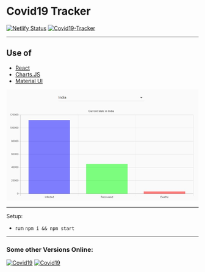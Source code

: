 # Covid19 Tracker

[![Netlify Status](https://api.netlify.com/api/v1/badges/95424813-6d63-4df0-8732-3fd8a27d19ff/deploy-status)](https://app.netlify.com/sites/19covid-tracker/deploys)   [![Covid19-Tracker](https://img.shields.io/badge/Click%20-here%20to%20see%20live-yellowgreen)](https://19covid-tracker.netlify.app/)

-------------------------------------------------------------------------------------------------------------------------------

## Use of 
- [React](https://reactjs.org/)
- [Charts.JS](https://www.chartjs.org/)
- [Material UI](http://material-ui.com/)

![Covid_19](https://github.com/Vranjan7077/Covid_19_Tracker/blob/master/covid_19_india.jpg?raw=true)


-------------------------------------------------------------------------------------------------------------------------------

Setup:
- run ```npm i && npm start```

-------------------------------------------------------------------------------------------------------------------------------

### Some other Versions Online: 

[![Covid19](https://img.shields.io/badge/Click-1-orange)](https://covid19-tracker.netlify.app/)    [![Covid19](https://img.shields.io/badge/Click%20-2-lightgrey)](https://covid-19-tracker.netlify.app/)







